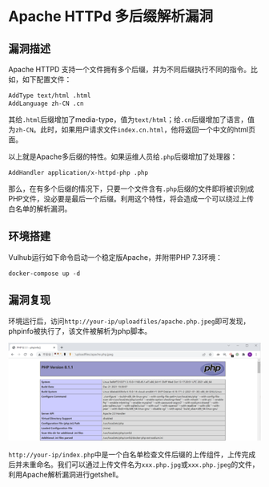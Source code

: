# Apache HTTPd 多后缀解析漏洞

## 漏洞描述

Apache HTTPD 支持一个文件拥有多个后缀，并为不同后缀执行不同的指令。比如，如下配置文件：

```
AddType text/html .html
AddLanguage zh-CN .cn
```

其给`.html`后缀增加了media-type，值为`text/html`；给`.cn`后缀增加了语言，值为`zh-CN`。此时，如果用户请求文件`index.cn.html`，他将返回一个中文的html页面。

以上就是Apache多后缀的特性。如果运维人员给`.php`后缀增加了处理器：

```
AddHandler application/x-httpd-php .php
```

那么，在有多个后缀的情况下，只要一个文件含有`.php`后缀的文件即将被识别成PHP文件，没必要是最后一个后缀。利用这个特性，将会造成一个可以绕过上传白名单的解析漏洞。

## 环境搭建

Vulhub运行如下命令启动一个稳定版Apache，并附带PHP 7.3环境：

```
docker-compose up -d
```

## 漏洞复现

环境运行后，访问`http://your-ip/uploadfiles/apache.php.jpeg`即可发现，phpinfo被执行了，该文件被解析为php脚本。

![image-20220221190348386](images/202202211904167.png)

`http://your-ip/index.php`中是一个白名单检查文件后缀的上传组件，上传完成后并未重命名。我们可以通过上传文件名为`xxx.php.jpg`或`xxx.php.jpeg`的文件，利用Apache解析漏洞进行getshell。

